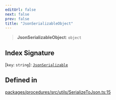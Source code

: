 ```yaml
---
editUrl: false
next: false
prev: false
title: "JsonSerializableObject"
---
```


> **JsonSerializableObject**: `object`

## Index Signature

 \[`key`: `string`\]: [`JsonSerializable`](/reference/tevm/procedures/type-aliases/jsonserializable/)

## Defined in

[packages/procedures/src/utils/SerializeToJson.ts:15](https://github.com/qbzzt/tevm-monorepo/blob/main/packages/procedures/src/utils/SerializeToJson.ts#L15)
